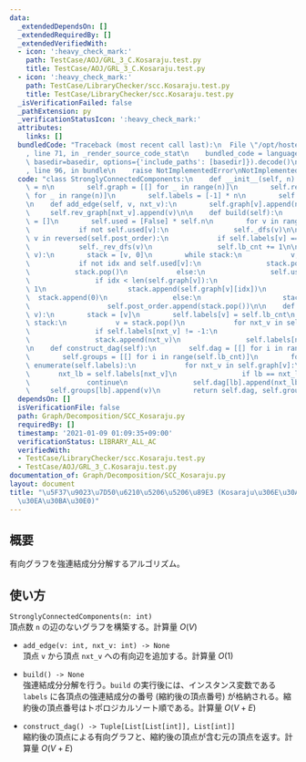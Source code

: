 ```yaml
---
data:
  _extendedDependsOn: []
  _extendedRequiredBy: []
  _extendedVerifiedWith:
  - icon: ':heavy_check_mark:'
    path: TestCase/AOJ/GRL_3_C.Kosaraju.test.py
    title: TestCase/AOJ/GRL_3_C.Kosaraju.test.py
  - icon: ':heavy_check_mark:'
    path: TestCase/LibraryChecker/scc.Kosaraju.test.py
    title: TestCase/LibraryChecker/scc.Kosaraju.test.py
  _isVerificationFailed: false
  _pathExtension: py
  _verificationStatusIcon: ':heavy_check_mark:'
  attributes:
    links: []
  bundledCode: "Traceback (most recent call last):\n  File \"/opt/hostedtoolcache/Python/3.9.6/x64/lib/python3.9/site-packages/onlinejudge_verify/documentation/build.py\"\
    , line 71, in _render_source_code_stat\n    bundled_code = language.bundle(stat.path,\
    \ basedir=basedir, options={'include_paths': [basedir]}).decode()\n  File \"/opt/hostedtoolcache/Python/3.9.6/x64/lib/python3.9/site-packages/onlinejudge_verify/languages/python.py\"\
    , line 96, in bundle\n    raise NotImplementedError\nNotImplementedError\n"
  code: "class StronglyConnectedComponents:\n    def __init__(self, n):\n        self.n\
    \ = n\n        self.graph = [[] for _ in range(n)]\n        self.rev_graph = [[]\
    \ for _ in range(n)]\n        self.labels = [-1] * n\n        self.lb_cnt = 0\n\
    \n    def add_edge(self, v, nxt_v):\n        self.graph[v].append(nxt_v)\n   \
    \     self.rev_graph[nxt_v].append(v)\n\n    def build(self):\n        self.post_order\
    \ = []\n        self.used = [False] * self.n\n        for v in range(self.n):\n\
    \            if not self.used[v]:\n                self._dfs(v)\n\n        for\
    \ v in reversed(self.post_order):\n            if self.labels[v] == -1:\n    \
    \            self._rev_dfs(v)\n                self.lb_cnt += 1\n\n    def _dfs(self,\
    \ v):\n        stack = [v, 0]\n        while stack:\n            v, idx = stack[-2:]\n\
    \            if not idx and self.used[v]:\n                stack.pop()\n     \
    \           stack.pop()\n            else:\n                self.used[v] = True\n\
    \                if idx < len(self.graph[v]):\n                    stack[-1] +=\
    \ 1\n                    stack.append(self.graph[v][idx])\n                  \
    \  stack.append(0)\n                else:\n                    stack.pop()\n \
    \                   self.post_order.append(stack.pop())\n\n    def _rev_dfs(self,\
    \ v):\n        stack = [v]\n        self.labels[v] = self.lb_cnt\n        while\
    \ stack:\n            v = stack.pop()\n            for nxt_v in self.rev_graph[v]:\n\
    \                if self.labels[nxt_v] != -1:\n                    continue\n\
    \                stack.append(nxt_v)\n                self.labels[nxt_v] = self.lb_cnt\n\
    \n    def construct_dag(self):\n        self.dag = [[] for i in range(self.lb_cnt)]\n\
    \        self.groups = [[] for i in range(self.lb_cnt)]\n        for v, lb in\
    \ enumerate(self.labels):\n            for nxt_v in self.graph[v]:\n         \
    \       nxt_lb = self.labels[nxt_v]\n                if lb == nxt_lb:\n      \
    \              continue\n                self.dag[lb].append(nxt_lb)\n       \
    \     self.groups[lb].append(v)\n        return self.dag, self.groups\n"
  dependsOn: []
  isVerificationFile: false
  path: Graph/Decomposition/SCC_Kosaraju.py
  requiredBy: []
  timestamp: '2021-01-09 01:09:35+09:00'
  verificationStatus: LIBRARY_ALL_AC
  verifiedWith:
  - TestCase/LibraryChecker/scc.Kosaraju.test.py
  - TestCase/AOJ/GRL_3_C.Kosaraju.test.py
documentation_of: Graph/Decomposition/SCC_Kosaraju.py
layout: document
title: "\u5F37\u9023\u7D50\u6210\u5206\u5206\u89E3 (Kosaraju\u306E\u30A2\u30EB\u30B4\
  \u30EA\u30BA\u30E0)"
---
```


## 概要
有向グラフを強連結成分分解するアルゴリズム。

## 使い方
`StronglyConnectedComponents(n: int)`  
頂点数 `n` の辺のないグラフを構築する。計算量 $O(V)$

- `add_edge(v: int, nxt_v: int) -> None`  
頂点 `v` から頂点 `nxt_v` への有向辺を追加する。計算量 $O(1)$

- `build() -> None`  
強連結成分分解を行う。`build` の実行後には、インスタンス変数である `labels` に各頂点の強連結成分の番号 (縮約後の頂点番号) が格納される。縮約後の頂点番号はトポロジカルソート順である。計算量 $O(V + E)$

- `construct_dag() -> Tuple[List[List[int]], List[int]]`  
縮約後の頂点による有向グラフと、縮約後の頂点が含む元の頂点を返す。計算量 $O(V + E)$
